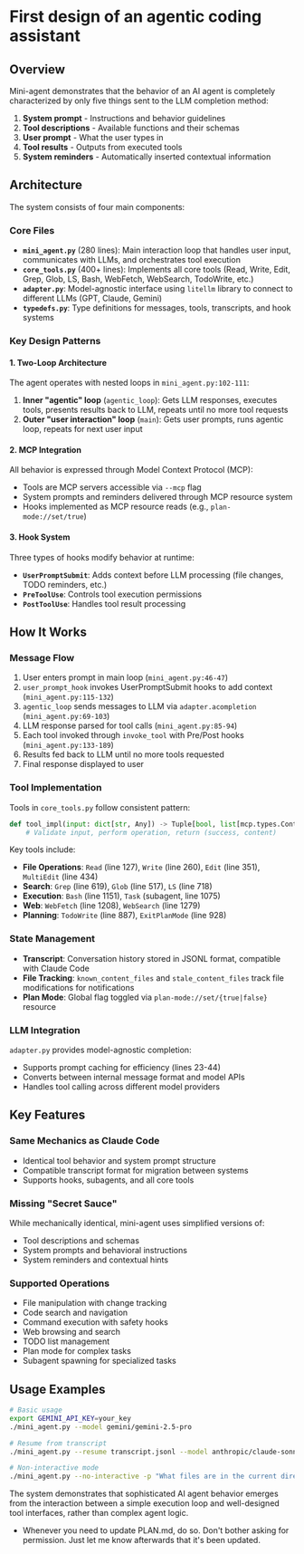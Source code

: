 # First design of an agentic coding assistant

## Overview

Mini-agent demonstrates that the behavior of an AI agent is completely characterized by only five things sent to the LLM completion method:
1. **System prompt** - Instructions and behavior guidelines
2. **Tool descriptions** - Available functions and their schemas  
3. **User prompt** - What the user types in
4. **Tool results** - Outputs from executed tools
5. **System reminders** - Automatically inserted contextual information

## Architecture

The system consists of four main components:

### Core Files

- **`mini_agent.py`** (280 lines): Main interaction loop that handles user input, communicates with LLMs, and orchestrates tool execution
- **`core_tools.py`** (400+ lines): Implements all core tools (Read, Write, Edit, Grep, Glob, LS, Bash, WebFetch, WebSearch, TodoWrite, etc.)  
- **`adapter.py`**: Model-agnostic interface using `litellm` library to connect to different LLMs (GPT, Claude, Gemini)
- **`typedefs.py`**: Type definitions for messages, tools, transcripts, and hook systems

### Key Design Patterns

#### 1. Two-Loop Architecture
The agent operates with nested loops in `mini_agent.py:102-111`:

1. **Inner "agentic" loop** (`agentic_loop`): Gets LLM responses, executes tools, presents results back to LLM, repeats until no more tool requests
2. **Outer "user interaction" loop** (`main`): Gets user prompts, runs agentic loop, repeats for next user input

#### 2. MCP Integration
All behavior is expressed through Model Context Protocol (MCP):
- Tools are MCP servers accessible via `--mcp` flag
- System prompts and reminders delivered through MCP resource system  
- Hooks implemented as MCP resource reads (e.g., `plan-mode://set/true`)

#### 3. Hook System
Three types of hooks modify behavior at runtime:
- **`UserPromptSubmit`**: Adds context before LLM processing (file changes, TODO reminders, etc.)
- **`PreToolUse`**: Controls tool execution permissions  
- **`PostToolUse`**: Handles tool result processing

## How It Works

### Message Flow
1. User enters prompt in main loop (`mini_agent.py:46-47`)
2. `user_prompt_hook` invokes UserPromptSubmit hooks to add context (`mini_agent.py:115-132`)
3. `agentic_loop` sends messages to LLM via `adapter.acompletion` (`mini_agent.py:69-103`)
4. LLM response parsed for tool calls (`mini_agent.py:85-94`)
5. Each tool invoked through `invoke_tool` with Pre/Post hooks (`mini_agent.py:133-189`)
6. Results fed back to LLM until no more tools requested
7. Final response displayed to user

### Tool Implementation
Tools in `core_tools.py` follow consistent pattern:
```python
def tool_impl(input: dict[str, Any]) -> Tuple[bool, list[mcp.types.ContentBlock]]:
    # Validate input, perform operation, return (success, content)
```

Key tools include:
- **File Operations**: `Read` (line 127), `Write` (line 260), `Edit` (line 351), `MultiEdit` (line 434)
- **Search**: `Grep` (line 619), `Glob` (line 517), `LS` (line 718)  
- **Execution**: `Bash` (line 1151), `Task` (subagent, line 1075)
- **Web**: `WebFetch` (line 1208), `WebSearch` (line 1279)
- **Planning**: `TodoWrite` (line 887), `ExitPlanMode` (line 928)

### State Management
- **Transcript**: Conversation history stored in JSONL format, compatible with Claude Code
- **File Tracking**: `known_content_files` and `stale_content_files` track file modifications for notifications
- **Plan Mode**: Global flag toggled via `plan-mode://set/{true|false}` resource

### LLM Integration  
`adapter.py` provides model-agnostic completion:
- Supports prompt caching for efficiency (lines 23-44)
- Converts between internal message format and model APIs
- Handles tool calling across different model providers

## Key Features

### Same Mechanics as Claude Code
- Identical tool behavior and system prompt structure
- Compatible transcript format for migration between systems
- Supports hooks, subagents, and all core tools

### Missing "Secret Sauce"
While mechanically identical, mini-agent uses simplified versions of:
- Tool descriptions and schemas
- System prompts and behavioral instructions  
- System reminders and contextual hints

### Supported Operations
- File manipulation with change tracking
- Code search and navigation
- Command execution with safety hooks
- Web browsing and search
- TODO list management  
- Plan mode for complex tasks
- Subagent spawning for specialized tasks

## Usage Examples

```bash
# Basic usage
export GEMINI_API_KEY=your_key
./mini_agent.py --model gemini/gemini-2.5-pro

# Resume from transcript  
./mini_agent.py --resume transcript.jsonl --model anthropic/claude-sonnet-4

# Non-interactive mode
./mini_agent.py --no-interactive -p "What files are in the current directory?"
```

The system demonstrates that sophisticated AI agent behavior emerges from the interaction between a simple execution loop and well-designed tool interfaces, rather than complex agent logic.
- Whenever you need to update PLAN.md, do so. Don't bother asking for permission. Just let me know afterwards that it's been updated.